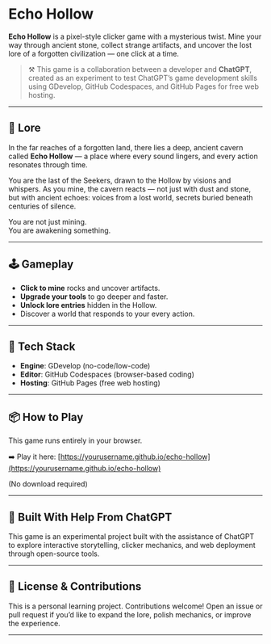 # Echo Hollow

**Echo Hollow** is a pixel-style clicker game with a mysterious twist. Mine your way through ancient stone, collect strange artifacts, and uncover the lost lore of a forgotten civilization — one click at a time.

> ⚒️ This game is a collaboration between a developer and **ChatGPT**, created as an experiment to test ChatGPT’s game development skills using GDevelop, GitHub Codespaces, and GitHub Pages for free web hosting.

---

## 📜 Lore

In the far reaches of a forgotten land, there lies a deep, ancient cavern called **Echo Hollow** — a place where every sound lingers, and every action resonates through time.

You are the last of the Seekers, drawn to the Hollow by visions and whispers. As you mine, the cavern reacts — not just with dust and stone, but with ancient echoes: voices from a lost world, secrets buried beneath centuries of silence.

You are not just mining.  
You are awakening something.

---

## 🕹️ Gameplay

- **Click to mine** rocks and uncover artifacts.
- **Upgrade your tools** to go deeper and faster.
- **Unlock lore entries** hidden in the Hollow.
- Discover a world that responds to your every action.

---

## 🚀 Tech Stack

- **Engine**: GDevelop (no-code/low-code)
- **Editor**: GitHub Codespaces (browser-based coding)
- **Hosting**: GitHub Pages (free web hosting)

---

## 📦 How to Play

This game runs entirely in your browser.

➡️ Play it here: [https://yourusername.github.io/echo-hollow](https://yourusername.github.io/echo-hollow)

(No download required)

---

## 🤖 Built With Help From ChatGPT

This game is an experimental project built with the assistance of ChatGPT to explore interactive storytelling, clicker mechanics, and web deployment through open-source tools.

---

## 💬 License & Contributions

This is a personal learning project. Contributions welcome! Open an issue or pull request if you’d like to expand the lore, polish mechanics, or improve the experience.

---
